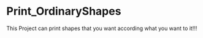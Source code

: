 # Print_OrdinaryShapes
This Project can print shapes that you want according what you want to it!!!
